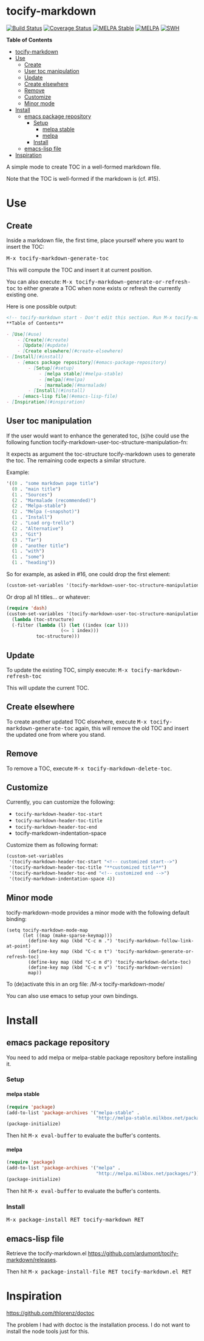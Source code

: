 tocify-markdown
============

[![Build Status](https://travis-ci.com/ardumont/tocify-markdown.png?branch=master)](https://travis-ci.com/ardumont/tocify-markdown) [![Coverage Status](https://coveralls.io/repos/ardumont/tocify-markdown/badge.svg?branch=master&service=github)](https://coveralls.io/github/ardumont/tocify-markdown?branch=master) [![MELPA Stable](http://stable.melpa.org/packages/tocify-markdown-badge.svg)](http://stable.melpa.org/#/tocify-markdown) [![MELPA](http://melpa.org/packages/tocify-markdown-badge.svg)](http://melpa.org/#/tocify-markdown) [![SWH](https://archive.softwareheritage.org/badge/origin/https://github.com/ardumont/tocify-markdown/)](https://archive.softwareheritage.org/browse/origin/?origin_url=https://github.com/ardumont/tocify-markdown)

<!-- tocify-markdown start - Don't edit this section. Run M-x tocify-markdown-refresh-toc -->
**Table of Contents**

- [tocify-markdown](#tocify-markdown)
- [Use](#use)
    - [Create](#create)
    - [User toc manipulation](#user-toc-manipulation)
    - [Update](#update)
    - [Create elsewhere](#create-elsewhere)
    - [Remove](#remove)
    - [Customize](#customize)
    - [Minor mode](#minor-mode)
- [Install](#install)
    - [emacs package repository](#emacs-package-repository)
        - [Setup](#setup)
            - [melpa stable](#melpa-stable)
            - [melpa](#melpa)
        - [Install](#install-1)
    - [emacs-lisp file](#emacs-lisp-file)
- [Inspiration](#inspiration)

<!-- tocify-markdown end -->

A simple mode to create TOC in a well-formed markdown file.

Note that the TOC is well-formed if the markdown is (cf. #15).

# Use

## Create

Inside a markdown file, the first time, place yourself where you want to insert the TOC:

<kbd>M-x tocify-markdown-generate-toc</kbd>

This will compute the TOC and insert it at current position.

You can also execute: <kbd>M-x tocify-markdown-generate-or-refresh-toc</kbd> to either
gnerate a TOC when none exists or refresh the currently existing one.

Here is one possible output:

```markdown
<!-- tocify-markdown start - Don't edit this section. Run M-x tocify-markdown-refresh-toc -->
**Table of Contents**

- [Use](#use)
    - [Create](#create)
    - [Update](#update)
    - [Create elsewhere](#create-elsewhere)
- [Install](#install)
    - [emacs package repository](#emacs-package-repository)
        - [Setup](#setup)
            - [melpa stable](#melpa-stable)
            - [melpa](#melpa)
            - [marmalade](#marmalade)
        - [Install](#install)
    - [emacs-lisp file](#emacs-lisp-file)
- [Inspiration](#inspiration)
```

## User toc manipulation

If the user would want to enhance the generated toc, (s)he could use
the following function tocify-markdown-user-toc-structure-manipulation-fn:

It expects as argument the toc-structure tocify-markdown uses to generate
the toc. The remaining code expects a similar structure.

Example:

``` lisp
'((0 . "some markdown page title")
  (0 . "main title")
  (1 . "Sources")
  (2 . "Marmalade (recommended)")
  (2 . "Melpa-stable")
  (2 . "Melpa (~snapshot)")
  (1 . "Install")
  (2 . "Load org-trello")
  (2 . "Alternative")
  (3 . "Git")
  (3 . "Tar")
  (0 . "another title")
  (1 . "with")
  (1 . "some")
  (1 . "heading"))
```

So for example, as asked in #16, one could drop the first element:

``` lisp
(custom-set-variables '(tocify-markdown-user-toc-structure-manipulation-fn 'cdr))
```

Or drop all h1 titles... or whatever:

``` lisp
(require 'dash)
(custom-set-variables '(tocify-markdown-user-toc-structure-manipulation-fn
  (lambda (toc-structure)
  (-filter (lambda (l) (let ((index (car l)))
                    (<= 1 index)))
           toc-structure)))
```

## Update

To update the existing TOC, simply execute:
<kbd>M-x tocify-markdown-refresh-toc</kbd>

This will update the current TOC.

## Create elsewhere

To create another updated TOC elsewhere, execute <kbd>M-x
tocify-markdown-generate-toc</kbd> again, this will remove the old TOC and
insert the updated one from where you stand.

## Remove

To remove a TOC, execute <kbd>M-x tocify-markdown-delete-toc</kbd>.

## Customize

Currently, you can customize the following:

* `tocify-markdown-header-toc-start`
* `tocify-markdown-header-toc-title`
* `tocify-markdown-header-toc-end`
*  tocify-markdown-indentation-space

Customize them as following format:

``` lisp
(custom-set-variables
 '(tocify-markdown-header-toc-start "<!-- customized start-->")
 '(tocify-markdown-header-toc-title "**customized title**")
 '(tocify-markdown-header-toc-end "<!-- customized end -->")
 '(tocify-markdown-indentation-space 4))
```

## Minor mode

tocify-markdown-mode provides a minor mode with the following default binding:

```
(setq tocify-markdown-mode-map
      (let ((map (make-sparse-keymap)))
        (define-key map (kbd "C-c m .") 'tocify-markdown-follow-link-at-point)
        (define-key map (kbd "C-c m t") 'tocify-markdown-generate-or-refresh-toc)
        (define-key map (kbd "C-c m d") 'tocify-markdown-delete-toc)
        (define-key map (kbd "C-c m v") 'tocify-markdown-version)
        map))
```

To (de)activate this in an org file: /M-x tocify-markdown-mode/

You can also use emacs to setup your own bindings.

# Install

## emacs package repository

You need to add melpa or melpa-stable package repository before installing it.

### Setup

#### melpa stable

``` lisp
(require 'package)
(add-to-list 'package-archives '("melpa-stable" .
                                 "http://melpa-stable.milkbox.net/packages/"))
(package-initialize)
```

Then hit <kbd>M-x eval-buffer</kbd> to evaluate the buffer's contents.

#### melpa

``` lisp
(require 'package)
(add-to-list 'package-archives '("melpa" .
                                 "http://melpa.milkbox.net/packages/"))
(package-initialize)
```

Then hit <kbd>M-x eval-buffer</kbd> to evaluate the buffer's contents.

### Install

<kbd>M-x package-install RET tocify-markdown RET</kbd>

## emacs-lisp file

Retrieve the tocify-markdown.el https://github.com/ardumont/tocify-markdown/releases.

Then hit <kbd>M-x package-install-file RET tocify-markdown.el RET</kbd>

# Inspiration

https://github.com/thlorenz/doctoc

The problem I had with doctoc is the installation process.
I do not want to install the node tools just for this.
